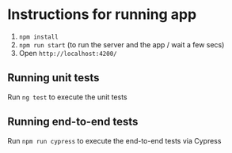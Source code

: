 # Instructions for running app

1. `npm install`
2. `npm run start` (to run the server and the app / wait a few secs)
3. Open `http://localhost:4200/`


## Running unit tests

Run `ng test` to execute the unit tests

## Running end-to-end tests

Run `npm run cypress` to execute the end-to-end tests via Cypress

